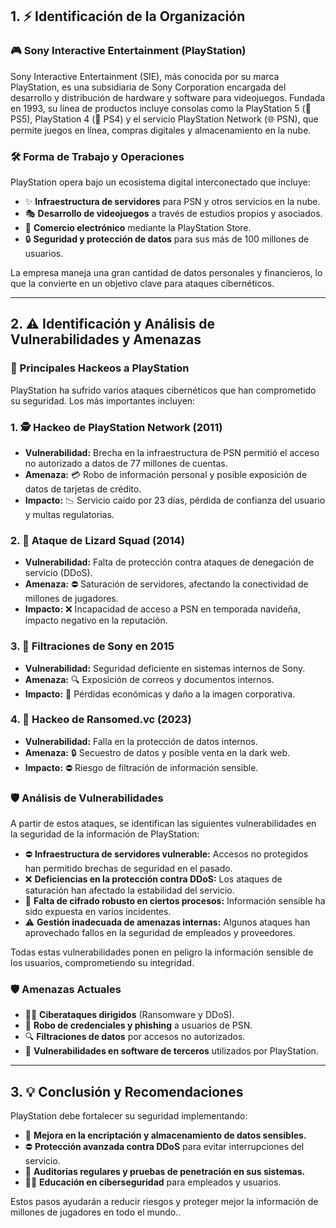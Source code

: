 ## 1. ⚡ Identificación de la Organización

### **🎮 Sony Interactive Entertainment (PlayStation)**

Sony Interactive Entertainment (SIE), más conocida por su marca PlayStation, es una subsidiaria de Sony Corporation encargada del desarrollo y distribución de hardware y software para videojuegos. Fundada en 1993, su línea de productos incluye consolas como la PlayStation 5 (💪 PS5), PlayStation 4 (🌟 PS4) y el servicio PlayStation Network (🌐 PSN), que permite juegos en línea, compras digitales y almacenamiento en la nube.

### **🛠️ Forma de Trabajo y Operaciones**

PlayStation opera bajo un ecosistema digital interconectado que incluye:

- ✨ **Infraestructura de servidores** para PSN y otros servicios en la nube.
- 🎭 **Desarrollo de videojuegos** a través de estudios propios y asociados.
- 🛒 **Comercio electrónico** mediante la PlayStation Store.
- 🔒 **Seguridad y protección de datos** para sus más de 100 millones de usuarios.

La empresa maneja una gran cantidad de datos personales y financieros, lo que la convierte en un objetivo clave para ataques cibernéticos.

---

## 2. ⚠️ Identificación y Análisis de Vulnerabilidades y Amenazas

### **🔎 Principales Hackeos a PlayStation**

PlayStation ha sufrido varios ataques cibernéticos que han comprometido su seguridad. Los más importantes incluyen:

### 1. 🕵️ Hackeo de PlayStation Network (2011)

- **Vulnerabilidad:** Brecha en la infraestructura de PSN permitió el acceso no autorizado a datos de 77 millones de cuentas.
- **Amenaza:** 💳 Robo de información personal y posible exposición de datos de tarjetas de crédito.
- **Impacto:** 📉 Servicio caído por 23 días, pérdida de confianza del usuario y multas regulatorias.

### 2. 🔧 Ataque de Lizard Squad (2014)

- **Vulnerabilidad:** Falta de protección contra ataques de denegación de servicio (DDoS).
- **Amenaza:** ⛔ Saturación de servidores, afectando la conectividad de millones de jugadores.
- **Impacto:** ❌ Incapacidad de acceso a PSN en temporada navideña, impacto negativo en la reputación.

### 3. 📢 Filtraciones de Sony en 2015

- **Vulnerabilidad:** Seguridad deficiente en sistemas internos de Sony.
- **Amenaza:** 🔍 Exposición de correos y documentos internos.
- **Impacto:** 💸 Pérdidas económicas y daño a la imagen corporativa.

### 4. 🔐 Hackeo de Ransomed.vc (2023)

- **Vulnerabilidad:** Falla en la protección de datos internos.
- **Amenaza:** 🔒 Secuestro de datos y posible venta en la dark web.
- **Impacto:** ⛔ Riesgo de filtración de información sensible.

### **🛡️ Análisis de Vulnerabilidades**

A partir de estos ataques, se identifican las siguientes vulnerabilidades en la seguridad de la información de PlayStation:

- ⛔ **Infraestructura de servidores vulnerable:** Accesos no protegidos han permitido brechas de seguridad en el pasado.
- ❌ **Deficiencias en la protección contra DDoS:** Los ataques de saturación han afectado la estabilidad del servicio.
- 🔐 **Falta de cifrado robusto en ciertos procesos:** Información sensible ha sido expuesta en varios incidentes.
- ⚠️ **Gestión inadecuada de amenazas internas:** Algunos ataques han aprovechado fallos en la seguridad de empleados y proveedores.

Todas estas vulnerabilidades ponen en peligro la información sensible de los usuarios, comprometiendo su integridad.

### **🛡️ Amenazas Actuales**

- 🧑‍🔧 **Ciberataques dirigidos** (Ransomware y DDoS).
- 🔐 **Robo de credenciales y phishing** a usuarios de PSN.
- 🔍 **Filtraciones de datos** por accesos no autorizados.
- 💾 **Vulnerabilidades en software de terceros** utilizados por PlayStation.

---

## 3. 💡 Conclusión y Recomendaciones

PlayStation debe fortalecer su seguridad implementando:

- 🔐 **Mejora en la encriptación y almacenamiento de datos sensibles.**
- ⛔ **Protección avanzada contra DDoS** para evitar interrupciones del servicio.
- 🔧 **Auditorías regulares y pruebas de penetración en sus sistemas.**
- 🧑‍💼 **Educación en ciberseguridad** para empleados y usuarios.

Estos pasos ayudarán a reducir riesgos y proteger mejor la información de millones de jugadores en todo el mundo..
 